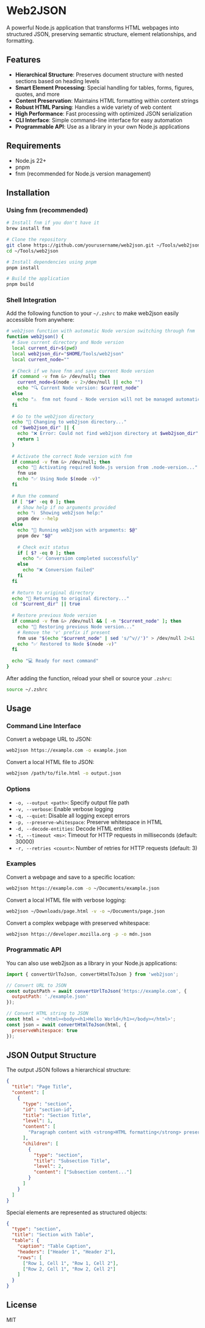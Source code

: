 # Web2JSON

A powerful Node.js application that transforms HTML webpages into structured JSON, preserving semantic structure, element relationships, and formatting.

## Features

- **Hierarchical Structure**: Preserves document structure with nested sections based on heading levels
- **Smart Element Processing**: Special handling for tables, forms, figures, quotes, and more
- **Content Preservation**: Maintains HTML formatting within content strings
- **Robust HTML Parsing**: Handles a wide variety of web content
- **High Performance**: Fast processing with optimized JSON serialization
- **CLI Interface**: Simple command-line interface for easy automation
- **Programmable API**: Use as a library in your own Node.js applications

## Requirements

- Node.js 22+
- pnpm
- fnm (recommended for Node.js version management)

## Installation

### Using fnm (recommended)

```bash
# Install fnm if you don't have it
brew install fnm

# Clone the repository
git clone https://github.com/yourusername/web2json.git ~/Tools/web2json
cd ~/Tools/web2json

# Install dependencies using pnpm
pnpm install

# Build the application
pnpm build
```

### Shell Integration

Add the following function to your `~/.zshrc` to make web2json easily accessible from anywhere:

```bash
# web2json function with automatic Node version switching through fnm
function web2json() {
  # Save current directory and Node version
  local current_dir=$(pwd)
  local web2json_dir="$HOME/Tools/web2json"
  local current_node=""
  
  # Check if we have fnm and save current Node version
  if command -v fnm &> /dev/null; then
    current_node=$(node -v 2>/dev/null || echo "")
    echo "🔍 Current Node version: $current_node"
  else
    echo "⚠️  fnm not found - Node version will not be managed automatically"
  fi
  
  # Go to the web2json directory
  echo "📁 Changing to web2json directory..."
  cd "$web2json_dir" || {
    echo "❌ Error: Could not find web2json directory at $web2json_dir"
    return 1
  }
  
  # Activate the correct Node version with fnm
  if command -v fnm &> /dev/null; then
    echo "🔄 Activating required Node.js version from .node-version..."
    fnm use
    echo "✅ Using Node $(node -v)"
  fi
  
  # Run the command
  if [ "$#" -eq 0 ]; then
    # Show help if no arguments provided
    echo "ℹ️  Showing web2json help:"
    pnpm dev --help
  else
    echo "🚀 Running web2json with arguments: $@"
    pnpm dev "$@"
    
    # Check exit status
    if [ $? -eq 0 ]; then
      echo "✅ Conversion completed successfully"
    else
      echo "❌ Conversion failed"
    fi
  fi
  
  # Return to original directory
  echo "📁 Returning to original directory..."
  cd "$current_dir" || true
  
  # Restore previous Node version
  if command -v fnm &> /dev/null && [ -n "$current_node" ]; then
    echo "🔄 Restoring previous Node version..."
    # Remove the 'v' prefix if present
    fnm use "$(echo "$current_node" | sed 's/^v//')" > /dev/null 2>&1
    echo "✅ Restored to Node $(node -v)"
  fi
  
  echo "💻 Ready for next command"
}
```

After adding the function, reload your shell or source your `.zshrc`:

```bash
source ~/.zshrc
```

## Usage

### Command Line Interface

Convert a webpage URL to JSON:

```bash
web2json https://example.com -o example.json
```

Convert a local HTML file to JSON:

```bash
web2json /path/to/file.html -o output.json
```

### Options

- `-o, --output <path>`: Specify output file path
- `-v, --verbose`: Enable verbose logging
- `-q, --quiet`: Disable all logging except errors
- `-p, --preserve-whitespace`: Preserve whitespace in HTML
- `-d, --decode-entities`: Decode HTML entities
- `-t, --timeout <ms>`: Timeout for HTTP requests in milliseconds (default: 30000)
- `-r, --retries <count>`: Number of retries for HTTP requests (default: 3)

### Examples

Convert a webpage and save to a specific location:

```bash
web2json https://example.com -o ~/Documents/example.json
```

Convert a local HTML file with verbose logging:

```bash
web2json ~/Downloads/page.html -v -o ~/Documents/page.json
```

Convert a complex webpage with preserved whitespace:

```bash
web2json https://developer.mozilla.org -p -o mdn.json
```

### Programmatic API

You can also use web2json as a library in your Node.js applications:

```javascript
import { convertUrlToJson, convertHtmlToJson } from 'web2json';

// Convert URL to JSON
const outputPath = await convertUrlToJson('https://example.com', {
  outputPath: './example.json'
});

// Convert HTML string to JSON
const html = '<html><body><h1>Hello World</h1></body></html>';
const json = await convertHtmlToJson(html, {
  preserveWhitespace: true
});
```

## JSON Output Structure

The output JSON follows a hierarchical structure:

```json
{
  "title": "Page Title",
  "content": [
    {
      "type": "section",
      "id": "section-id",
      "title": "Section Title",
      "level": 1,
      "content": [
        "Paragraph content with <strong>HTML formatting</strong> preserved."
      ],
      "children": [
        {
          "type": "section",
          "title": "Subsection Title",
          "level": 2,
          "content": ["Subsection content..."]
        }
      ]
    }
  ]
}
```

Special elements are represented as structured objects:

```json
{
  "type": "section",
  "title": "Section with Table",
  "table": {
    "caption": "Table Caption",
    "headers": ["Header 1", "Header 2"],
    "rows": [
      ["Row 1, Cell 1", "Row 1, Cell 2"],
      ["Row 2, Cell 1", "Row 2, Cell 2"]
    ]
  }
}
```

## License

MIT
